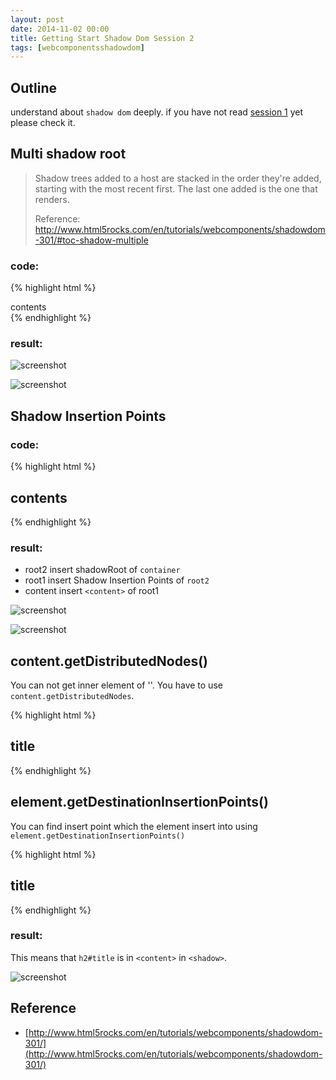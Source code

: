 ```yaml
---
layout: post
date: 2014-11-02 00:00
title: Getting Start Shadow Dom Session 2
tags: [webcomponentsshadowdom]
---
```


## Outline

understand about `shadow dom` deeply.
if you have not read [session 1](http://blog.tomoyukikashiro.me/post/start-shadow-dom-session-1) yet please check it.

## Multi shadow root

> Shadow trees added to a host are stacked in the order they're added, starting with the most recent first. The last one added is the one that renders.
>
> Reference: http://www.html5rocks.com/en/tutorials/webcomponents/shadowdom-301/#toc-shadow-multiple

### code:

{% highlight html %}
<div id="host">
	<span>contents</span>
</div>
<script>
	var host = document.querySelector('#host');
	var root1 = host.createShadowRoot();
	var root2 = host.createShadowRoot();

	root1.innerHTML = '<div>root1 inner</div>';
	root2.innerHTML = '<div>root2 inner</div>';
</script>
{% endhighlight %}

### result:

![screenshot](https://dl.dropboxusercontent.com/u/2553817/Apps/scriptogram/resource/2014-11-02/code.png)

![screenshot](https://dl.dropboxusercontent.com/u/2553817/Apps/scriptogram/resource/2014-11-02/result.png)

## Shadow Insertion Points

### code:

{% highlight html %}
<div id="host">
	<h2>contents</h2>
</div>
<script>
	var container = document.querySelector('div');
	
	var root1 = container.createShadowRoot();
	var root2 = container.createShadowRoot();
	root1.innerHTML = '<div>Root 1</div><content></content>';
	root2.innerHTML = '<div>Root 2</div><shadow></shadow>';
</script>
{% endhighlight %}

### result:

* root2 insert shadowRoot of `container`
* root1 insert Shadow Insertion Points of `root2`
* content insert `<content>` of root1
	
![screenshot](https://dl.dropboxusercontent.com/u/2553817/Apps/scriptogram/resource/2014-11-02/code2.png)

![screenshot](https://dl.dropboxusercontent.com/u/2553817/Apps/scriptogram/resource/2014-11-02/result2.png)

## content.getDistributedNodes()

You can not get inner element of '<content>'.
You have to use `content.getDistributedNodes`.

{% highlight html %}
<div id="host2">
	<h2 id="title">title</h2>
</div>

<script>
	var host = document.querySelector('#host2');
	var root1 = host.createShadowRoot();
	var root2 = host.createShadowRoot();

	root1.innerHTML = '<content select="#title"></content>';
	root2.innerHTML = '<shadow></shadow>';

	// you can not get h2 in content element
	console.log(root1.querySelector('content[select="#title"] h2')); // null;

	var content = root1.querySelector('content[select="#title"]');
	console.log(content.getDistributedNodes()); // h2#title
</script>
{% endhighlight %}

## element.getDestinationInsertionPoints()

You can find insert point which the element insert into using `element.getDestinationInsertionPoints()`

{% highlight html %}
<div id="host2">
	<h2 id="title">title</h2>
</div>

<script>
	var host = document.querySelector('#host2');
	var root1 = host.createShadowRoot();
	var root2 = host.createShadowRoot();

	root1.innerHTML = '<content select="#title"></content>';
	root2.innerHTML = '<shadow></shadow>';

	var h2 = document.querySelector('h2#title');
	console.log(h2.getDestinationInsertionPoints()); // 
	
</script>
{% endhighlight %}

### result:

This means that `h2#title` is in `<content>` in `<shadow>`.

![screenshot](https://dl.dropboxusercontent.com/u/2553817/Apps/scriptogram/resource/2014-11-02/getDestinationInsertionPoints.png)

## Reference

* [http://www.html5rocks.com/en/tutorials/webcomponents/shadowdom-301/](http://www.html5rocks.com/en/tutorials/webcomponents/shadowdom-301/)
